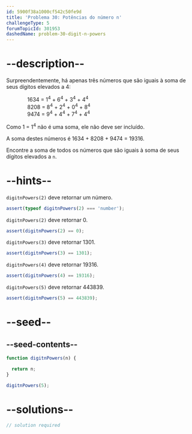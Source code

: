 ```yaml
---
id: 5900f38a1000cf542c50fe9d
title: 'Problema 30: Potências do número n'
challengeType: 5
forumTopicId: 301953
dashedName: problem-30-digit-n-powers
---
```


# --description--

Surpreendentemente, há apenas três números que são iguais à soma de seus dígitos elevados a 4:

<div style='margin-left: 4em;'>
  1634 = 1<sup>4</sup> + 6<sup>4</sup> + 3<sup>4</sup> + 4<sup>4</sup><br>
  8208 = 8<sup>4</sup> + 2<sup>4</sup> + 0<sup>4</sup> + 8<sup>4</sup><br>
  9474 = 9<sup>4</sup> + 4<sup>4</sup> + 7<sup>4</sup> + 4<sup>4</sup><br>
</div>

Como 1 = 1<sup>4</sup> não é uma soma, ele não deve ser incluído.

A soma destes números é 1634 + 8208 + 9474 = 19316.

Encontre a soma de todos os números que são iguais à soma de seus dígitos elevados a `n`.

# --hints--

`digitnPowers(2)` deve retornar um número.

```js
assert(typeof digitnPowers(2) === 'number');
```

`digitnPowers(2)` deve retornar 0.

```js
assert(digitnPowers(2) == 0);
```

`digitnPowers(3)` deve retornar 1301.

```js
assert(digitnPowers(3) == 1301);
```

`digitnPowers(4)` deve retornar 19316.

```js
assert(digitnPowers(4) == 19316);
```

`digitnPowers(5)` deve retornar 443839.

```js
assert(digitnPowers(5) == 443839);
```

# --seed--

## --seed-contents--

```js
function digitnPowers(n) {

  return n;
}

digitnPowers(5);
```

# --solutions--

```js
// solution required
```

